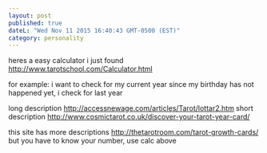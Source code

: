 ```yaml
---
layout: post
published: true
dateL: "Wed Nov 11 2015 16:40:43 GMT-0500 (EST)"
category: personality
---
```




heres a easy calculator i just found
<http://www.tarotschool.com/Calculator.html>

for example:
i want to check for my current year
since my birthday has not happened yet, i check for last year

long description
<http://accessnewage.com/articles/Tarot/lottar2.htm>
short description
<http://www.cosmictarot.co.uk/discover-your-tarot-year-card/>

this site has more descriptions 
<http://thetarotroom.com/tarot-growth-cards/>
but you have to know your number, use calc above

